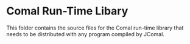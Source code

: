 # Comal Run-Time Libary

This folder contains the source files for the Comal run-time library that needs to be distributed with any program compiled by JComal.
